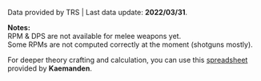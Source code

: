 Data provided by TRS | Last data update: **2022/03/31**.

**Notes:**  
RPM & DPS are not available for melee weapons yet.  
Some RPMs are not computed correctly at the moment (shotguns mostly).

For deeper theory crafting and calculation, you can use this [spreadsheet](https://docs.google.com/spreadsheets/d/1vVgiHtr_LubgqSD0HvYPHSTmDmOsBtuhyJK4CWWBDnk) provided by **Kaemanden**.